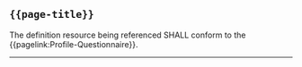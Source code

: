 ## <code>{{page-title}}</code>
	
The definition resource being referenced SHALL conform to the {{pagelink:Profile-Questionnaire}}.

---
